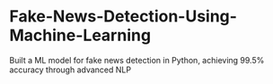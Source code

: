 # Fake-News-Detection-Using-Machine-Learning
Built a ML model for fake news detection in Python, achieving 99.5% accuracy through advanced NLP
